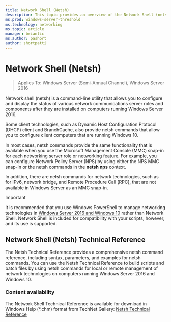 ```yaml
---
title: Network Shell (Netsh)
description: This topic provides an overview of the Network Shell (netsh) command line utility in Windows Server 2016.
ms.prod: windows-server-threshold
ms.technology: networking
ms.topic: article
manager: brianlic
ms.author: pashort
author: shortpatti
---
```


# Network Shell \(Netsh\)

>Applies To: Windows Server (Semi-Annual Channel), Windows Server 2016

Network shell (netsh) is a command-line utility that allows you to configure and display the status of various network communications server roles and components after they are installed on computers running Windows Server 2016.

Some client technologies, such as Dynamic Host Configuration Protocol \(DHCP\) client and BranchCache, also provide netsh commands that allow you to configure client computers that are running Windows 10.

In most cases, netsh commands provide the same functionality that is available when you use the Microsoft Management Console \(MMC\) snap\-in for each networking server role or networking feature. For example, you can configure Network Policy Server \(NPS\) by using either the NPS MMC snap-in or the netsh commands in the **netsh nps** context.

In addition, there are netsh commands for network technologies, such as for IPv6, network bridge, and Remote Procedure Call \(RPC\), that are not available in Windows Server as an MMC snap-in.

>[!IMPORTANT]
>It is recommended that you use Windows PowerShell to manage networking technologies in [Windows Server 2016 and Windows 10](https://technet.microsoft.com/library/mt156917.aspx) rather than Network Shell. Network Shell is included for compatibility with your scripts, however, and its use is supported.

## Network Shell (Netsh) Technical Reference

The Netsh Technical Reference provides a comprehensive netsh command reference, including syntax, parameters, and examples for netsh commands. You can use the Netsh Technical Reference to build scripts and batch files by using netsh commands for local or remote management of network technologies on computers running Windows Server 2016 and Windows 10.  
  
### Content availability  
  
The Network Shell Technical Reference is available for download in Windows Help \(*.chm\) format from TechNet Gallery: [Netsh Technical Reference](https://gallery.technet.microsoft.com/Netsh-Technical-Reference-c46523dc)  
  

